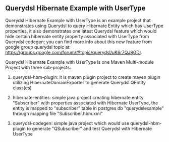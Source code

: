 ## Querydsl Hibernate Example with UserType

Querydsl Hibernate Example with UserType is an example project that demonstrates using Querydsl to query Hibernate Entity which has UserType properties, it also demonstrates one latest Querydsl feature which would hide certain hibernate entity property associated with UserType from Querydsl codegen; you can find more info about this new feature from google group querydsl topic at: https://groups.google.com/forum/#!topic/querydsl/uK6r7QJ8GDI. 

Querydsl Hibernate Example with UserType is one Maven Multi-module Project with three sub-projects:

1. querydsl-hbm-plugin: it is maven plugin project to create maven plugin utilizing HibernateDomainExporter to generate Querydsl QEntity class(es)
   
2. hibernate-entities: simple java project creating hibernate entity "Subscriber" with properties associated with Hibernate UserType, the entity is  mapped to "subscriber" table in postgres db "querydslexample" through mapping file "Subscriber.hbm.xml"

3. querydsl-codegen: simple java project which would use querydsl-hbm-plugin to generate "QSubscriber" and test Querydsl with Hibernate UserType

